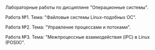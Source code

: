 Лабораторные работы по дисциплине "Операционные системы". 

Работа №1. Тема: "Файловые системы Linux-подобных ОС".

Работа №2. Тема: "Управление процессами и потоками".

Работа №3. Тема: "Межпроцессные взаимодействия (IPC) в Linux (POSIX)".
